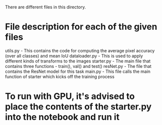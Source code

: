 There are different files in this directory.

# File description for each of the given files
utils.py - This contains the code for computing the average pixel accuracy (over all classes) and mean IoU
dataloader.py - This is used to apply different kinds of transforms to the images
starter.py - The main file that contains three functions - train(), val() and test()
resNet.py - The file that contains the ResNet model for this task
main.py - This file calls the main function of starter which kicks off the training process

# To run with GPU, it's advised to place the contents of the starter.py into the notebook and run it


